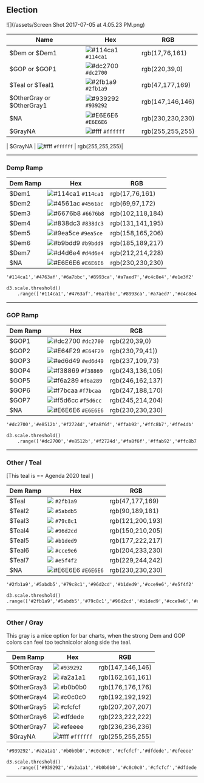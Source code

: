 
## Election

![](/assets/Screen Shot 2017-07-05 at 4.05.23 PM.png)



| Name | Hex | RGB |
| --- | --- | --- |
| $Dem or $Dem1 | ![\#114ca1](https://placehold.it/15/114ca1/000000?text=+) `#114ca1` | rgb\(17,76,161\) |
| $GOP or $GOP1 | ![\#dc2700](https://placehold.it/15/dc2700/000000?text=+) `#dc2700` | rgb\(220,39,0\) |
| $Teal or $Teal1 |  ![\#2fb1a9](https://placehold.it/15/2fb1a9/000000?text=+) `#2fb1a9` | rgb(47,177,169) |
| $OtherGray or $OtherGray1 |  ![\#939292](https://placehold.it/15/939292/000000?text=+) `#939292` | rgb(147,146,146)|
| $NA |  ![\#E6E6E6](https://placehold.it/15/E6E6E6/000000?text=+) `#E6E6E6` | rgb(230,230,230)|
| $GrayNA |  ![\#fff](https://placehold.it/15/ffffff/000000?text=+) `#ffffff` | rgb(255,255,255)|

| $GrayNA |  ![\#fff](https://placehold.it/15/ffffff/000000?text=+) `#ffffff` | rgb(255,255,255)|



---

### Demp Ramp

| Dem Ramp | Hex | RGB |
| --- | --- | --- |
| $Dem1 | ![\#114ca1](https://placehold.it/15/114ca1/000000?text=+) `#114ca1` | rgb\(17,76,161\) |
| $Dem2 | ![\#4561ac](https://placehold.it/15/4561ac/000000?text=+) `#4561ac` | rgb\(69,97,172\) |
| $Dem3 | ![\#6676b8](https://placehold.it/15/6676b8/000000?text=+) `#6676b8` | rgb\(102,118,184\) |
| $Dem4 | ![\#838dc3](https://placehold.it/15/838dc3/000000?text=+) `#838dc3` | rgb\(131,141,195\) |
| $Dem5 | ![\#9ea5ce](https://placehold.it/15/9ea5ce/000000?text=+) `#9ea5ce` | rgb\(158,165,206\) |
| $Dem6 | ![\#b9bdd9](https://placehold.it/15/b9bdd9/000000?text=+) `#b9bdd9` | rgb\(185,189,217\) |
| $Dem7 | ![\#d4d6e4](https://placehold.it/15/d4d6e4/000000?text=+) `#d4d6e4` | rgb\(212,214,228\) |
| $NA |  ![\#E6E6E6](https://placehold.it/15/E6E6E6/000000?text=+) `#E6E6E6` | rgb(230,230,230)|


```html
'#114ca1','#4763af','#6a7bbc','#8993ca','#a7aed7','#c4c8e4','#e1e3f2'
```

```html
d3.scale.threshold()
    .range(['#114ca1','#4763af','#6a7bbc','#8993ca','#a7aed7','#c4c8e4','#e1e3f2']);
```

---

### GOP Ramp

| Dem Ramp | Hex | RGB |
| --- | --- | --- |
| $GOP1 | ![\#dc2700](https://placehold.it/15/dc2700/000000?text=+) `#dc2700` | rgb\(220,39,0\) |
| $GOP2 | ![\#E64F29](https://placehold.it/15/E64F29/000000?text=+) `#E64F29` | rgb\(230,79,41\)\) |
| $GOP3 | ![\#ed6d49](https://placehold.it/15/ed6d49/000000?text=+) `#ed6d49` | rgb\(237,109,73\) |
| $GOP4 | ![\#f38869](https://placehold.it/15/f38869/000000?text=+) `#f38869` | rgb\(243,136,105\) |
| $GOP5 | ![\#f6a289](https://placehold.it/15/f6a289/000000?text=+) `#f6a289` | rgb\(246,162,137\) |
| $GOP6 | ![\#f7bcaa](https://placehold.it/15/f7bcaa/000000?text=+) `#f7bcaa` | rgb\(247,188,170\) |
| $GOP7 | ![\#f5d6cc](https://placehold.it/15/f5d6cc/000000?text=+) `#f5d6cc` | rgb\(245,214,204\) |
| $NA |  ![\#E6E6E6](https://placehold.it/15/E6E6E6/000000?text=+) `#E6E6E6` | rgb(230,230,230)|



```html
'#dc2700','#e8512b','#f2724d','#fa8f6f','#ffab92','#ffc8b7','#ffe4db'
```

```html
d3.scale.threshold()
    .range(['#dc2700','#e8512b','#f2724d','#fa8f6f','#ffab92','#ffc8b7','#ffe4db']);
```

---

### Other / Teal
[This teal is == Agenda 2020 teal ]

| Dem Ramp | Hex | RGB |
| --- | --- | --- |
| $Teal | ![](https://placehold.it/15/2fb1a9/000000?text=+) `#2fb1a9` | rgb(47,177,169) |
| $Teal2 | ![](https://placehold.it/15/5abdb5/000000?text=+) `#5abdb5` | rgb(90,189,181) |
| $Teal3 | ![](https://placehold.it/15/79c8c1/000000?text=+) `#79c8c1` | rgb(121,200,193) |
| $Teal4 | ![](https://placehold.it/15/96d2cd/000000?text=+) `#96d2cd` | rgb(150,210,205) |
| $Teal5 | ![](https://placehold.it/15/b1ded9/000000?text=+) `#b1ded9` | rgb(177,222,217) |
| $Teal6 | ![](https://placehold.it/15/cce9e6/000000?text=+) `#cce9e6` | rgb(204,233,230) |
| $Teal7 | ![](https://placehold.it/15/e5f4f2/000000?text=+) `#e5f4f2` | rgb(229,244,242) |
| $NA |  ![\#E6E6E6](https://placehold.it/15/E6E6E6/000000?text=+) `#E6E6E6` | rgb(230,230,230)|



```html
'#2fb1a9','#5abdb5','#79c8c1','#96d2cd','#b1ded9','#cce9e6','#e5f4f2'
```  

```html
d3.scale.threshold()
.range(['#2fb1a9','#5abdb5','#79c8c1','#96d2cd','#b1ded9','#cce9e6','#e5f4f2','#ffffff']);

```

---

### Other / Gray

This gray is a nice option for bar charts, when the strong Dem and GOP colors can feel too technicolor along side the teal.

| Dem Ramp | Hex | RGB |
| --- | --- | --- |
| $OtherGray | ![](https://placehold.it/15/939292/000000?text=+) `#939292` | rgb\(147,146,146\) |
| $OtherGray2 | ![](https://placehold.it/15/a2a1a1/000000?text=+) `#`a2a1a1 | rgb\(162,161,161\) |
| $OtherGray3 | ![](https://placehold.it/15/b0b0b0/000000?text=+) `#`b0b0b0 | rgb\(176,176,176\) |
| $OtherGray4 | ![](https://placehold.it/15/c0c0c0/000000?text=+) `#`c0c0c0 | rgb\(192,192,192\) |
| $OtherGray5 | ![](https://placehold.it/15/cfcfcf/000000?text=+) `#`cfcfcf | rgb\(207,207,207\) |
| $OtherGray6 | ![](https://placehold.it/15/dfdede/000000?text=+) `#`dfdede | rgb\(223,222,222\) |
| $OtherGray7 | ![](https://placehold.it/15/efeeee/000000?text=+) `#`efeeee | rgb\(236,236,236\) |
| $GrayNA |  ![\#fff](https://placehold.it/15/ffffff/000000?text=+) `#ffffff` | rgb(255,255,255)|


```html
'#939292','#a2a1a1','#b0b0b0','#c0c0c0','#cfcfcf','#dfdede','#efeeee'
```

```html
d3.scale.threshold()
    .range(['#939292','#a2a1a1','#b0b0b0','#c0c0c0','#cfcfcf','#dfdede','#efeeee']);
```
---




